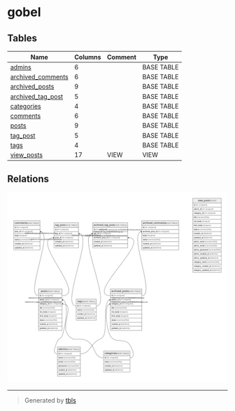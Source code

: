 # gobel

## Tables

| Name                                      | Columns | Comment | Type       |
| ----------------------------------------- | ------- | ------- | ---------- |
| [admins](admins.md)                       | 6       |         | BASE TABLE |
| [archived_comments](archived_comments.md) | 6       |         | BASE TABLE |
| [archived_posts](archived_posts.md)       | 9       |         | BASE TABLE |
| [archived_tag_post](archived_tag_post.md) | 5       |         | BASE TABLE |
| [categories](categories.md)               | 4       |         | BASE TABLE |
| [comments](comments.md)                   | 6       |         | BASE TABLE |
| [posts](posts.md)                         | 9       |         | BASE TABLE |
| [tag_post](tag_post.md)                   | 5       |         | BASE TABLE |
| [tags](tags.md)                           | 4       |         | BASE TABLE |
| [view_posts](view_posts.md)               | 17      | VIEW    | VIEW       |

## Relations

![er](schema.svg)

---

> Generated by [tbls](https://github.com/k1LoW/tbls)
